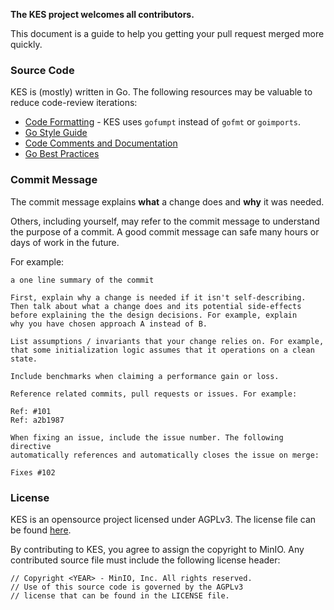 **The KES project welcomes all contributors.**

This document is a guide to help you getting your pull request merged more
quickly.

### Source Code

KES is (mostly) written in Go. The following resources may be valuable
to reduce code-review iterations:
 - [Code Formatting](https://github.com/mvdan/gofumpt) - KES uses `gofumpt` instead of `gofmt` or `goimports`.
 - [Go Style Guide](https://google.github.io/styleguide/go/decisions)
 - [Code Comments and Documentation](https://go.dev/doc/comment)
 - [Go Best Practices](https://github.com/golang/go/wiki/CodeReviewComments)

### Commit Message

The commit message explains **what** a change does and **why** it was needed.

Others, including yourself, may refer to the commit message to understand the
purpose of a commit. A good commit message can safe many hours or days of work
in the future.

For example:
```
a one line summary of the commit

First, explain why a change is needed if it isn't self-describing. 
Then talk about what a change does and its potential side-effects
before explaining the the design decisions. For example, explain
why you have chosen approach A instead of B. 

List assumptions / invariants that your change relies on. For example,
that some initialization logic assumes that it operations on a clean
state.

Include benchmarks when claiming a performance gain or loss.

Reference related commits, pull requests or issues. For example:

Ref: #101
Ref: a2b1987

When fixing an issue, include the issue number. The following directive
automatically references and automatically closes the issue on merge:

Fixes #102
```

### License

KES is an opensource project licensed under AGPLv3. The license file
can be found [here](https://github.com/minio/kes/blob/master/LICENSE).

By contributing to KES, you agree to assign the copyright to MinIO.
Any contributed source file must include the following license
header:
```
// Copyright <YEAR> - MinIO, Inc. All rights reserved.
// Use of this source code is governed by the AGPLv3
// license that can be found in the LICENSE file.
 ```
